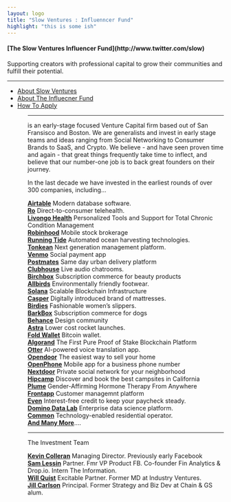 ```yaml
---
layout: logo
title: "Slow Ventures : Influenncer Fund"
highlight: "this is some ish"
---
```


<h4>[The Slow Ventures Influencer Fund](http://www.twitter.com/slow)</h4> 
Supporting creators with professional capital to grow their communities and fulfill their potential.  

<hr>

<ul>
<li><a href="">About Slow Ventures</a></li>
<li><a href="">About The Influecner Fund</a></li>
  <li><a href="">How To Apply</a></li>
<ul>
  
<hr>





is an early-stage focused Venture Capital firm based out of San Fransisco and Boston.  We are generalists and invest in early stage teams and ideas ranging from Social Networking to Consumer Brands to SaaS, and Crypto.  We believe - and have seen proven time and again - that great things frequently take time to inflect, and believe that our number-one job is to back great founders on their journey.  

In the last decade we have invested in the earliest rounds of over 300 companies, including…

<b>[Airtable](slow.co)</b> Modern database software.<br>
<b>[Ro](slow.co)</b> Direct-to-consumer telehealth.<br>
<b>[Livongo Health](livongo.com)</b> Personalized Tools and Support for Total Chronic Condition Management<br>
<b>[Robinhood](robinhood.com)</b> Mobile stock brokerage<br>
<b>[Running Tide](slow.co)</b> Automated ocean harvesting technologies.<br>
<b>[Tonkean](slow.co)</b> Next generation management platform.<br>
<b>[Venmo](slow.co)</b> Social payment app<br>
<b>[Postmates](postmates.com)</b> Same day urban delivery platform<br>
<b>[Clubhouse](slow.co)</b> Live audio chatrooms.<br>
<b>[Birchbox](birchbox.com)</b> Subscription commerce for beauty products<br>
<b>[Allbirds](slow.co)</b> Environmentally friendly footwear.<br>
<b>[Solana](https://www.solana.com/)</b> Scalable Blockchain Infrastructure<br>
<b>[Casper](casper.com)</b> Digitally introduced brand of mattresses.<br>
<b>[Birdies](slow.co)</b> Fashionable women’s slippers.<br>
<b>[BarkBox](barkbox.com)</b> Subscription commerce for dogs<br>
<b>[Behance](slow.co)</b> Design community<br>
<b>[Astra](slow.co)</b> Lower cost rocket launches.<br>
<b>[Fold Wallet](https://foldapp.com/)</b> Bitcoin wallet.<br>
<b>[Algorand](https://www.algorand.com/)</b> The First Pure Proof of Stake Blockchain Platform<br>
<b>[Otter](slow.co)</b> AI-powered voice translation app.<br>
<b>[Opendoor](opendoor.com)</b> The easiest way to sell your home<br>
<b>[OpenPhone](slow.co)</b> Mobile app for a business phone number<br>
<b>[Nextdoor](nextdoor.com)</b> Private social network for your neighborhood<br>
<b>[Hipcamp](hipcamp.com)</b> Discover and book the best campsites in California<br>
<b>[Plume](getplume.co)</b> Gender-Affirming Hormone Therapy From Anywhere<br>
<b>[Frontapp](slow.co)</b> Customer managemnt platform<br>
<b>[Even](whatiseven.com)</b> Interest-free credit to keep your paycheck steady.<br>
<b>[Domino Data Lab](slow.co)</b> Enterprise data science platform.<br>
<b>[Common](slow.co)</b> Technology-enabled residential operator.<br>
<b>[And Many More](http://main.slow.co/portfolio/)</b>....<br>


----

<p>The Investment Team</p>

<b>[Kevin Colleran](https://twitter.com/KevinColleran)</b> Managing Director. Previously early Facebook<br>
<b>[Sam Lessin](https://twitter.com/lessin)</b> Partner. Fmr VP Product FB. Co-founder Fin Analytics & Drop.io. Intern The Information.<br>
<b>[Will Quist](https://twitter.com/wquist)</b> Excitable Partner. Former MD at Industry Ventures.<br>
<b>[Jill Carlson](jillruthcarlson)</b> Principal.  Former Strategy and Biz Dev at Chain & GS alum.<br>


